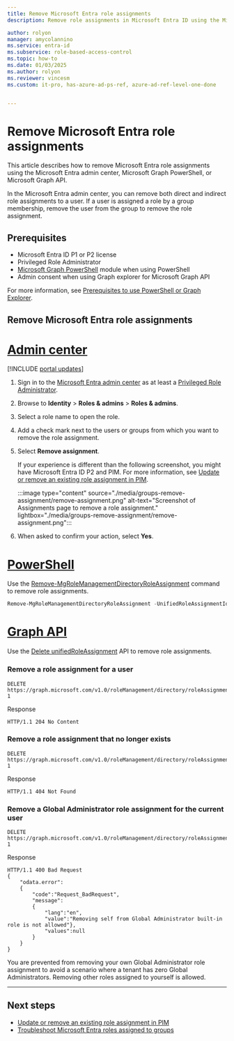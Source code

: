```yaml
---
title: Remove Microsoft Entra role assignments
description: Remove role assignments in Microsoft Entra ID using the Microsoft Entra admin center, Microsoft Graph PowerShell, or Microsoft Graph API.

author: rolyon
manager: amycolannino
ms.service: entra-id
ms.subservice: role-based-access-control
ms.topic: how-to
ms.date: 01/03/2025
ms.author: rolyon
ms.reviewer: vincesm
ms.custom: it-pro, has-azure-ad-ps-ref, azure-ad-ref-level-one-done


---
```


# Remove Microsoft Entra role assignments

This article describes how to remove Microsoft Entra role assignments using the Microsoft Entra admin center, Microsoft Graph PowerShell, or Microsoft Graph API.

In the Microsoft Entra admin center, you can remove both direct and indirect role assignments to a user. If a user is assigned a role by a group membership, remove the user from the group to remove the role assignment.

## Prerequisites

- Microsoft Entra ID P1 or P2 license
- Privileged Role Administrator
- [Microsoft Graph PowerShell](/powershell/microsoftgraph/installation) module when using PowerShell
- Admin consent when using Graph explorer for Microsoft Graph API

For more information, see [Prerequisites to use PowerShell or Graph Explorer](prerequisites.md).

## Remove Microsoft Entra role assignments

# [Admin center](#tab/admin-center)

[!INCLUDE [portal updates](~/includes/portal-update.md)]

1. Sign in to the [Microsoft Entra admin center](https://entra.microsoft.com) as at least a [Privileged Role Administrator](permissions-reference.md#privileged-role-administrator).

1. Browse to **Identity** > **Roles & admins** > **Roles & admins**.

1. Select a role name to open the role. 

1. Add a check mark next to the users or groups from which you want to remove the role assignment.

1. Select **Remove assignment**.

    If your experience is different than the following screenshot, you might have Microsoft Entra ID P2 and PIM. For more information, see [Update or remove an existing role assignment in PIM](../../id-governance/privileged-identity-management/pim-how-to-add-role-to-user.md#update-or-remove-an-existing-role-assignment).

    :::image type="content" source="./media/groups-remove-assignment/remove-assignment.png" alt-text="Screenshot of Assignments page to remove a role assignment." lightbox="./media/groups-remove-assignment/remove-assignment.png":::

1. When asked to confirm your action, select **Yes**.

# [PowerShell](#tab/ms-powershell)

Use the [Remove-MgRoleManagementDirectoryRoleAssignment](/powershell/module/microsoft.graph.identity.governance/remove-mgrolemanagementdirectoryroleassignment) command to remove role assignments.

```powershell
Remove-MgRoleManagementDirectoryRoleAssignment -UnifiedRoleAssignmentId $roleAssignment.Id
```

# [Graph API](#tab/ms-graph)

Use the [Delete unifiedRoleAssignment](/graph/api/unifiedroleassignment-delete) API to remove role assignments.

### Remove a role assignment for a user

```http
DELETE https://graph.microsoft.com/v1.0/roleManagement/directory/roleAssignments/lAPpYvVpN0KRkAEhdxReEJC2sEqbR_9Hr48lds9SGHI-1
```

Response

```http
HTTP/1.1 204 No Content
```

### Remove a role assignment that no longer exists

```http
DELETE https://graph.microsoft.com/v1.0/roleManagement/directory/roleAssignments/lAPpYvVpN0KRkAEhdxReEJC2sEqbR_9Hr48lds9SGHI-1
```

Response

```http
HTTP/1.1 404 Not Found
```

### Remove a Global Administrator role assignment for the current user

```http
DELETE https://graph.microsoft.com/v1.0/roleManagement/directory/roleAssignments/lAPpYvVpN0KRkAEhdxReEJC2sEqbR_9Hr48lds9SGHI-1
```

Response

```http
HTTP/1.1 400 Bad Request
{
    "odata.error":
    {
        "code":"Request_BadRequest",
        "message":
        {
            "lang":"en",
            "value":"Removing self from Global Administrator built-in role is not allowed"},
            "values":null
        }
    }
}
```

You are prevented from removing your own Global Administrator role assignment to avoid a scenario where a tenant has zero Global Administrators. Removing other roles assigned to yourself is allowed.

---

## Next steps

- [Update or remove an existing role assignment in PIM](../../id-governance/privileged-identity-management/pim-how-to-add-role-to-user.md#update-or-remove-an-existing-role-assignment)
- [Troubleshoot Microsoft Entra roles assigned to groups](groups-faq-troubleshooting.yml)
